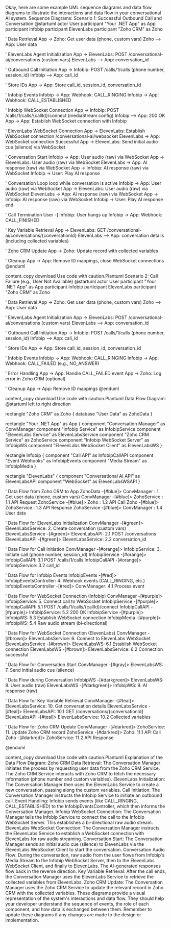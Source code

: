 Okay, here are some example UML sequence diagrams and data flow diagrams to illustrate the interactions and data flow in your conversational AI system.
Sequence Diagrams:
Scenario 1: Successful Outbound Call and Conversation
     @startuml
actor User
participant "Your .NET App" as App
participant Infobip
participant ElevenLabs
participant "Zoho CRM" as Zoho

' Data Retrieval
App -> Zoho: Get user data (phone, custom vars)
Zoho --> App: User data

' ElevenLabs Agent Initialization
App -> ElevenLabs: POST /conversational-ai/conversations (custom vars)
ElevenLabs --> App: conversation_id

' Outbound Call Initiation
App -> Infobip: POST /calls/1/calls (phone number, session_id)
Infobip --> App: call_id

' Store IDs
App -> App: Store call_id, session_id, conversation_id

' Infobip Events
Infobip -> App: Webhook: CALL_RINGING
Infobip -> App: Webhook: CALL_ESTABLISHED

' Infobip WebSocket Connection
App -> Infobip: POST /calls/1/calls/{callId}/connect (mediaStream config)
Infobip --> App: 200 OK
App -> App: Establish WebSocket connection with Infobip

' ElevenLabs WebSocket Connection
App -> ElevenLabs:  Establish WebSocket connection /conversational-ai/websocket
ElevenLabs -> App:  WebSocket connection Successful
App -> ElevenLabs: Send initial audio cue (silence) via WebSocket

' Conversation Start
Infobip -> App: User audio (raw) via WebSocket
App -> ElevenLabs: User audio (raw) via WebSocket
ElevenLabs -> App: AI response (raw) via WebSocket
App -> Infobip: AI response (raw) via WebSocket
Infobip -> User: Play AI response

' Conversation Loop
loop while conversation is active
    Infobip -> App: User audio (raw) via WebSocket
    App -> ElevenLabs: User audio (raw) via WebSocket
    ElevenLabs -> App: AI response (raw) via WebSocket
    App -> Infobip: AI response (raw) via WebSocket
    Infobip -> User: Play AI response
end

' Call Termination
User -] Infobip: User hangs up
Infobip -> App: Webhook: CALL_FINISHED

' Key Variable Retrieval
App -> ElevenLabs: GET /conversational-ai/conversations/{conversationId}
ElevenLabs --> App: conversation details (including collected variables)

' Zoho CRM Update
App -> Zoho: Update record with collected variables

' Cleanup
App -> App: Remove ID mappings, close WebSocket connections
@enduml
   
content_copy download
Use code with caution.Plantuml
Scenario 2: Call Failure (e.g., User Not Available)
     @startuml
actor User
participant "Your .NET App" as App
participant Infobip
participant ElevenLabs
participant "Zoho CRM" as Zoho

' Data Retrieval
App -> Zoho: Get user data (phone, custom vars)
Zoho --> App: User data

' ElevenLabs Agent Initialization
App -> ElevenLabs: POST /conversational-ai/conversations (custom vars)
ElevenLabs --> App: conversation_id

' Outbound Call Initiation
App -> Infobip: POST /calls/1/calls (phone number, session_id)
Infobip --> App: call_id

' Store IDs
App -> App: Store call_id, session_id, conversation_id

' Infobip Events
Infobip -> App: Webhook: CALL_RINGING
Infobip -> App: Webhook: CALL_FAILED (e.g., NO_ANSWER)

' Error Handling
App -> App: Handle CALL_FAILED event
App -> Zoho: Log error in Zoho CRM (optional)

' Cleanup
App -> App: Remove ID mappings
@enduml
   
content_copy download
Use code with caution.Plantuml
Data Flow Diagram:
     @startuml
left to right direction

rectangle "Zoho CRM" as Zoho {
  database "User Data" as ZohoData
}

rectangle "Your .NET App" as App {
  component "Conversation Manager" as ConvManager
  component "Infobip Service" as InfobipService
  component "ElevenLabs Service" as ElevenLabsService
  component "Zoho CRM Service" as ZohoService
  component "Infobip WebSocket Server" as InfobipWS
  component "ElevenLabs WebSocket Client" as ElevenLabsWS
}

rectangle Infobip {
  component "Call API" as InfobipCallAPI
  component "Event Webhooks" as InfobipEvents
  component "Media Stream" as InfobipMedia
}

rectangle "ElevenLabs" {
  component "Conversational AI API" as ElevenLabsAPI
  component "WebSocket" as ElevenLabsWSAPI
}

' Data Flow from Zoho CRM to App
ZohoData -[#blue]> ConvManager : 1. Get user data (phone, custom vars)
ConvManager -[#blue]> ZohoService : 1.1 API Request
ZohoService -[#blue]> Zoho : 1.2 API Call
Zoho -[#blue]> ZohoService : 1.3 API Response
ZohoService -[#blue]> ConvManager : 1.4 User data

' Data Flow for ElevenLabs Initialization
ConvManager -[#green]> ElevenLabsService: 2. Create conversation (custom vars)
ElevenLabsService -[#green]> ElevenLabsAPI: 2.1 POST /conversations
ElevenLabsAPI -[#green]> ElevenLabsService: 2.2 conversation_id

' Data Flow for Call Initiation
ConvManager -[#orange]> InfobipService: 3. Initiate call (phone number, session_id)
InfobipService -[#orange]> InfobipCallAPI: 3.1 POST /calls/1/calls
InfobipCallAPI -[#orange]> InfobipService: 3.2 call_id

' Data Flow for Infobip Events
InfobipEvents -[#red]> InfobipEventsController: 4. Webhook events (CALL_RINGING, etc.)
InfobipEventsController -[#red]> ConvManager: 4.1 Process event

' Data Flow for WebSocket Connection (Infobip)
ConvManager -[#purple]> InfobipService: 5. Connect call to WebSocket
InfobipService -[#purple]> InfobipCallAPI: 5.1 POST /calls/1/calls/{callId}/connect
InfobipCallAPI -[#purple]> InfobipService: 5.2 200 OK
InfobipService -[#purple]> InfobipWS: 5.3 Establish WebSocket connection
InfobipMedia -[#purple]> InfobipWS: 5.4 Raw audio stream (bi-directional)

' Data Flow for WebSocket Connection (ElevenLabs)
ConvManager -[#brown]> ElevenLabsService: 6. Connect to ElevenLabs WebSocket
ElevenLabsService -[#brown]> ElevenLabsWS: 6.1 Establish WebSocket connection
ElevenLabsWS -[#brown]> ElevenLabsService: 6.2 Connection successful

' Data Flow for Conversation Start
ConvManager -[#gray]> ElevenLabsWS: 7. Send initial audio cue (silence)

' Data Flow during Conversation
InfobipWS -[#darkgreen]> ElevenLabsWS: 8. User audio (raw)
ElevenLabsWS -[#darkgreen]> InfobipWS: 9. AI response (raw)

' Data Flow for Key Variable Retrieval
ConvManager -[#teal]> ElevenLabsService: 10. Get conversation details
ElevenLabsService -[#teal]> ElevenLabsAPI: 10.1 GET /conversations/{conversationId}
ElevenLabsAPI -[#teal]> ElevenLabsService: 10.2 Collected variables

' Data Flow for Zoho CRM Update
ConvManager -[#darkred]> ZohoService: 11. Update Zoho CRM record
ZohoService -[#darkred]> Zoho: 11.1 API Call
Zoho -[#darkred]> ZohoService: 11.2 API Response

@enduml
   
content_copy download
Use code with caution.Plantuml
Explanation of the Data Flow Diagram:
Zoho CRM Data Retrieval: The Conversation Manager initiates the process by requesting user data from the Zoho CRM Service. The Zoho CRM Service interacts with Zoho CRM to fetch the necessary information (phone number and custom variables).
ElevenLabs Initialization: The Conversation Manager then uses the ElevenLabs Service to create a new conversation, passing along the custom variables.
Call Initiation: The Conversation Manager instructs the Infobip Service to initiate an outbound call.
Event Handling: Infobip sends events (like CALL_RINGING, CALL_ESTABLISHED) to the InfobipEventsController, which then informs the Conversation Manager.
Infobip WebSocket Connection: The Conversation Manager tells the Infobip Service to connect the call to the Infobip WebSocket Server. This establishes a bi-directional raw audio stream.
ElevenLabs WebSocket Connection: The Conversation Manager instructs the ElevenLabs Service to establish a WebSocket connection with ElevenLabs for raw audio streaming.
Conversation Start: The Conversation Manager sends an initial audio cue (silence) to ElevenLabs via the ElevenLabs WebSocket Client to start the conversation.
Conversation Audio Flow: During the conversation, raw audio from the user flows from Infobip's Media Stream to the Infobip WebSocket Server, then to the ElevenLabs WebSocket Client, and finally to ElevenLabs. The AI-generated responses flow back in the reverse direction.
Key Variable Retrieval: After the call ends, the Conversation Manager uses the ElevenLabs Service to retrieve the collected variables from ElevenLabs.
Zoho CRM Update: The Conversation Manager uses the Zoho CRM Service to update the relevant record in Zoho CRM with the collected variables.
These diagrams provide a visual representation of the system's interactions and data flow. They should help your developer understand the sequence of events, the role of each component, and how data is exchanged between them. Remember to update these diagrams if any changes are made to the design or implementation.

